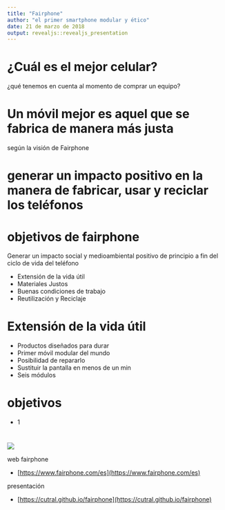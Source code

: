 ```yaml
---
title: "Fairphone"
author: "el primer smartphone modular y ético"
date: 21 de marzo de 2018
output: revealjs::revealjs_presentation
---
```


# ¿Cuál es el mejor celular?

¿qué tenemos en cuenta al momento de comprar un equipo?

# Un móvil mejor es aquel que se fabrica de manera más justa

según la visión de Fairphone

# generar un impacto positivo en la manera de fabricar, usar y reciclar los teléfonos

# objetivos de fairphone

Generar un impacto social y medioambiental positivo de principio a fin del ciclo de vida del teléfono

- Extensión de la vida útil
- Materiales Justos
- Buenas condiciones de trabajo
- Reutilización y Reciclaje

# Extensión de la vida útil

- Productos diseñados para durar
- Primer móvil modular del mundo
- Posibilidad de repararlo
- Sustituir la pantalla en menos de un min
- Seis módulos

# objetivos

- 1
# 

![](img/)

web fairphone
- [https://www.fairphone.com/es](https://www.fairphone.com/es)

presentación
- [https://cutral.github.io/fairphone](https://cutral.github.io/fairphone)
